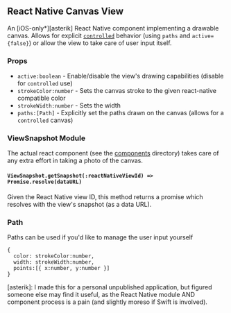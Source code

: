 ## React Native Canvas View

An [iOS-only*][asterik] React Native component implementing a drawable canvas. Allows for
explicit [`controlled`](https://facebook.github.io/react/docs/forms.html#controlled-components)
behavior (using `paths` and `active={false}`) or allow the view to take care of
user input itself.

### Props
- `active:boolean` - Enable/disable the view's drawing capabilities (disable for `controlled` use)
- `strokeColor:number` - Sets the canvas stroke to the given react-native compatible color
- `strokeWidth:number` - Sets the width
- `paths:[Path]` - Explicitly set the paths drawn on the canvas (allows for a `controlled` canvas)

### ViewSnapshot Module
The actual react component (see the [components](#/components) directory) takes
care of any extra effort in taking a photo of the canvas.

#### `ViewSnapshot.getSnapshot(:reactNativeViewId) => Promise.resolve(dataURL)`
Given the React Native view ID, this method returns a promise which resolves
with the view's snapshot (as a data URL).

### Path
Paths can be used if you'd like to manage the user input yourself

```
{
  color: strokeColor:number,
  width: strokeWidth:number,
  points:[{ x:number, y:number }]
}
```

[asterik]: I made this for a personal unpublished application, but figured someone else may
find it useful, as the React Native module AND component process is a pain (and
slightly moreso if Swift is involved).
